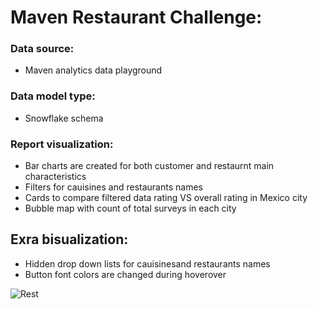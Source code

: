 # Maven Restaurant Challenge:

### Data source:
- Maven analytics data playground

### Data model type:
- Snowflake schema

### Report visualization:
- Bar charts are created for both customer and restaurnt main characteristics
- Filters for cauisines and restaurants names
- Cards to compare filtered data rating VS overall rating in Mexico city
- Bubble map with count of total surveys in each city

## Exra bisualization:
- Hidden drop down lists for cauisinesand restaurants names
- Button font colors are changed during hoverover



![Rest](https://user-images.githubusercontent.com/92275978/198842023-094edf81-9b5f-415a-ac87-d187f65a8c8c.jpg)
